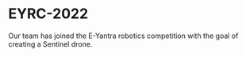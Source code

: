 # EYRC-2022
Our team has joined the E-Yantra robotics competition with the goal of creating a Sentinel drone.
